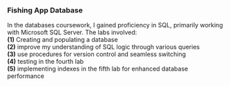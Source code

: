 ### Fishing App Database

In the databases coursework, I gained proficiency in SQL, primarily working with Microsoft SQL Server. The labs involved:\
**(1)** Creating and populating a database\
**(2)** improve my understanding of SQL logic through various queries\
**(3)** use procedures for version control and seamless switching\
**(4)** testing in the fourth lab\
**(5)** implementing indexes in the fifth lab for enhanced database performance
